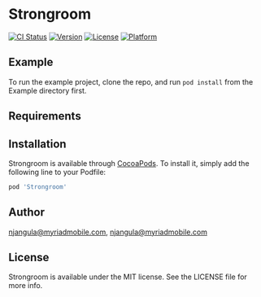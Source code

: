 # Strongroom

[![CI Status](https://img.shields.io/travis/njangula@myriadmobile.com/Strongroom.svg?style=flat)](https://travis-ci.org/njangula@myriadmobile.com/Strongroom)
[![Version](https://img.shields.io/cocoapods/v/Strongroom.svg?style=flat)](https://cocoapods.org/pods/Strongroom)
[![License](https://img.shields.io/cocoapods/l/Strongroom.svg?style=flat)](https://cocoapods.org/pods/Strongroom)
[![Platform](https://img.shields.io/cocoapods/p/Strongroom.svg?style=flat)](https://cocoapods.org/pods/Strongroom)

## Example

To run the example project, clone the repo, and run `pod install` from the Example directory first.

## Requirements

## Installation

Strongroom is available through [CocoaPods](https://cocoapods.org). To install
it, simply add the following line to your Podfile:

```ruby
pod 'Strongroom'
```

## Author

njangula@myriadmobile.com, njangula@myriadmobile.com

## License

Strongroom is available under the MIT license. See the LICENSE file for more info.
